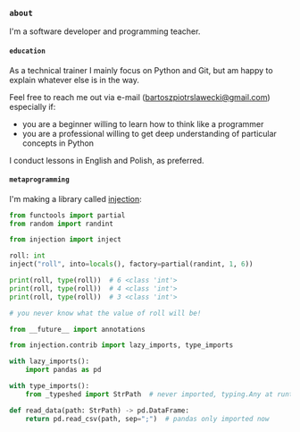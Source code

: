 ### `about`
I'm a software developer and programming teacher.

#### `education`
As a technical trainer I mainly focus on Python and Git, but am happy to explain whatever else is in the way.

Feel free to reach me out via e-mail ([bartoszpiotrslawecki@gmail.com](mailto://bartoszpiotrslawecki@gmail.com)) especially if:
- you are a beginner willing to learn how to think like a programmer
- you are a professional willing to get deep understanding of particular concepts in Python

I conduct lessons in English and Polish, as preferred.

#### `metaprogramming`
I'm making a library called [injection](https://github.com/bswck/injection):

```py
from functools import partial
from random import randint

from injection import inject

roll: int
inject("roll", into=locals(), factory=partial(randint, 1, 6))

print(roll, type(roll))  # 6 <class 'int'>
print(roll, type(roll))  # 4 <class 'int'>
print(roll, type(roll))  # 3 <class 'int'>

# you never know what the value of roll will be!
```

```py
from __future__ import annotations

from injection.contrib import lazy_imports, type_imports

with lazy_imports():
    import pandas as pd

with type_imports():
    from _typeshed import StrPath  # never imported, typing.Any at runtime

def read_data(path: StrPath) -> pd.DataFrame:
    return pd.read_csv(path, sep=";")  # pandas only imported now
```


